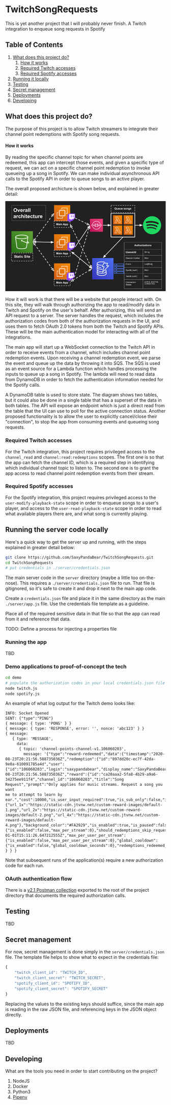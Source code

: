 # TwitchSongRequests
This is yet another project that I will probably never finish. A Twitch 
integration to enqueue song requests in Spotify

## Table of Contents
1. [What does this project do?](#what-does-this-project-do)
    1. [How it works](#how-it-works)
    1. [Required Twitch accesses](#required-twitch-accesses)
    1. [Required Spotify accesses](#required-spotify-accesses)
1. [Running it locally](#running-it-locally)
1. [Testing](#testing)
1. [Secret management](#secret-management)
1. [Deployments](#deployments)
1. [Developing](#developing)

## What does this project do?
The purpose of this project is to allow Twitch streamers to integrate their 
channel point redemptions with Spotify song requests.

#### How it works
By reading the specific channel topic for when channel points are redeemed, this
app can intercept those events, and given a specific type of request, we can 
act on a specific channel point redemption to invoke queueing up a song in Spotify.
We can make individual asynchronous API calls to the Spotify API in order to queue 
songs to an active player.

The overall proposed archicture is shown below, and explained in greater detail:

![Overall Architecture](architecture/big_picture_architecture.png)

How it will work is that there will be a website that people interact with. On this
site, they will walk through authorizing the app to read/modify data in Twitch and 
Spotify on the user's behalf. After authorizing, this will send an API request to a 
server. The server handles the request, which includes the authorization codes from 
both of the authorization requests in the UI, and uses them to fetch OAuth 2.0 tokens
from both the Twitch and Spotify APIs. These will be the main authentication model 
for interacting with all of the integrations. 

The main app will start up a WebSocket connection to the Twitch API in order to receive
events from a channel, which includes channel point redemption events. Upon receiving
a channel redemption event, we parse the event and queue up the data by throwing it 
into SQS. The SQS is used as an event source for a Lambda function which handles 
processing the inputs to queue up a song in Spotify. The lambda will need to read data 
from DynamoDB in order to fetch the authentication information needed for the Spotify 
calls.

A DynamoDB table is used to store state. The diagram shows two tables, but it could
also be done in a single table that has a superset of the data in both tables. The API 
will expose an endpoint which is just a direct read from the table that the UI can use 
to poll for the active connection status. Another proposed functionality is to allow 
the user to explicitly cancel/close their "connection", to stop the app from consuming
events and queueing song requests.

### Required Twitch accesses
For the Twitch integration, this project requires privileged access to the
`channel_read` and `channel:read:redemptions` scopes. The first one is so that
the app can fetch the channel ID, which is a required step in identifying which
individual channel topic to listen to. The second one is to grant the app access
to read channel point redemption events from their stream.

### Required Spotify accesses

For the Spotify integration, this project requires privileged access to the
`user-modify-playback-state` scope in order to enqueue songs to a user's player, and 
access to the `user-read-playback-state` scope in order to read what available 
players there are, and what song is currently playing. 

## Running the server code locally

Here's a quick way to get the server up and running, with the steps explained
in greater detail below:
```bash
git clone https://github.com/SaxyPandaBear/TwitchSongRequests.git
cd TwitchSongRequests
# put credentials in ./server/credentials.json

```

The main server code in the `server` directory (maybe a little too on-the-nose). 
This requires a `./server/credentials.json` file to run. That file is gitignored, so 
it's safe to create it and drop it next to the main app code.

Create a `credentials.json` file and place it in the same directory as the main
`./server/app.js` file. Use the credentials file template as a guideline.

Place all of the required sensitive data in that file so that the app can read 
from it and reference that data. 

TODO: Define a process for injecting a properties file

### Running the app

TBD

### Demo applications to proof-of-concept the tech

```bash
cd demo
# populate the authorization codes in your local credentials.json file
node twitch.js
node spotify.js
```

An example of what log output for the Twitch demo looks like:
```
INFO: Socket Opened
SENT: {"type":"PING"}
{ message: { type: 'PONG' } }
{ message: { type: 'RESPONSE', error: '', nonce: 'abc123' } }
{ message: 
   { type: 'MESSAGE',
     data:
      { topic: 'channel-points-channel-v1.106060203',
        message: '{"type":"reward-redeemed","data":{"timestamp":"2020-08-23T20:21:56.588735036Z","redemption":{"id":"897dd20c-ec7f-42da-9e0a-610091785a4d","user":{"id":"106060203","login":"saxypandabear","display_name":"SaxyPandaBear"},"channel_id":"106060203","redeemed_at":"2020-08-23T20:21:56.588735036Z","reward":{"id":"ca20aaa2-5fa8-4b29-a9a6-34275ee911f4","channel_id":"106060203","title":"Song Request","prompt":"Only applies for music streams. Request a song you want 
me to attempt to learn by ear.","cost":10000,"is_user_input_required":true,"is_sub_only":false,"image":null,"default_image":{"url_1x":"https://static-cdn.jtvnw.net/custom-reward-images/default-1.png","url_2x":"https://static-cdn.jtvnw.net/custom-reward-images/default-2.png","url_4x":"https://static-cdn.jtvnw.net/custom-reward-images/default-4.png"},"background_color":"#FA2929","is_enabled":true,"is_paused":false,"is_in_stock":true,"max_per_stream":{"is_enabled":false,"max_per_stream":0},"should_redemptions_skip_request_queue":false,"template_id":null,"updated_for_indicator_at":"2020-01-01T15:11:26.647212555Z","max_per_user_per_stream":{"is_enabled":false,"max_per_user_per_stream":0},"global_cooldown":{"is_enabled":false,"global_cooldown_seconds":0},"redemptions_redeemed_current_stream":0,"cooldown_expires_at":null},"user_input":"hello","status":"UNFULFILLED"}}}' } } }
```

Note that subsequent runs of the application(s) require a new authorization code 
for each run. 

### OAuth authentication flow
There is a [v2.1 Postman collection](./TwitchSongRequestsReference.postman_collection.json) exported to the root of the project directory
that documents the required authorization calls.

## Testing

TBD

## Secret management
For now, secret management is done simply in the `server/credentials.json` file. 
The template file helps to show what to expect in the credentials file:

```javascript
{
    "twitch_client_id": "TWITCH_ID",
    "twitch_client_secret": "TWITCH_SECRET",
    "spotify_client_id": "SPOTIFY_ID",
    "spotify_client_secret": "SPOTIFY_SECRET"
}
```

Replacing the values to the existing keys should suffice, since the main app is
reading in the raw JSON file, and referencing keys in the JSON object directly. 

## Deployments

TBD

## Developing
What are the tools you need in order to start contributing on the project? 

1. NodeJS
1. Docker
1. Python3
1. [Pipenv](https://github.com/pypa/pipenv)

